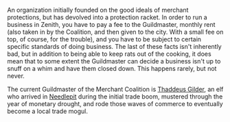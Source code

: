 An organization initially founded on the good ideals of merchant protections, but has devolved into a protection racket. In order to run a business in Zenith, you have to pay a fee to the Guildmaster, monthly rent (also taken in by the Coalition, and then given to the city. With a small fee on top, of course, for the trouble), and you have to be subject to certain specific standards of doing business. The last of these facts isn't inherently bad, but in addition to being able to keep rats out of the cooking, it does mean that to some extent the Guildmaster can decide a business isn't up to snuff on a whim and have them closed down. This happens rarely, but not never.

The current Guildmaster of the Merchant Coalition is [Thaddeus Gilder](../../NPCs/ZeNa/Thaddeus%20Gilder.md), an elf who arrived in [Needlepit](Needlepit) during the initial trade boom, mustered through the year of monetary drought, and rode those waves of commerce to eventually become a local trade mogul.